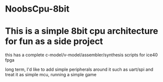 # NoobsCpu-8bit
# This is a simple 8bit cpu architecture for fun as a side project

this has a complete c-model/v-model/assembler/synthesis scripts for ice40 fpga

long term, I'd like to add simple peripherals around it such as uart/spi and treat it as simple mcu, running a simple game

